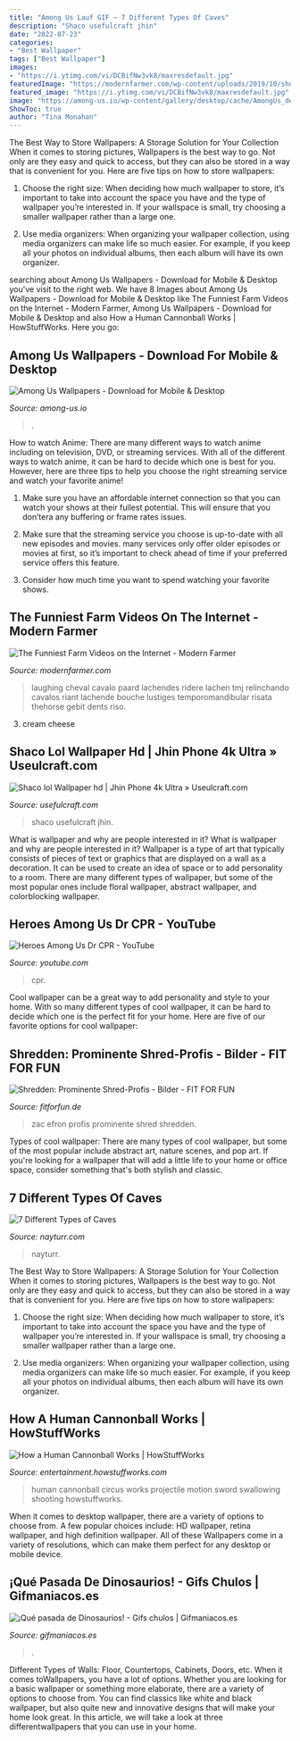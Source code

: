 ```yaml
---
title: "Among Us Lauf GIF ~ 7 Different Types Of Caves"
description: "Shaco usefulcraft jhin"
date: "2022-07-23"
categories:
- "Best Wallpaper"
tags: ["Best Wallpaper"]
images:
- "https://i.ytimg.com/vi/DCBifNw3vk8/maxresdefault.jpg"
featuredImage: "https://modernfarmer.com/wp-content/uploads/2019/10/shutterstock_622729256.jpg"
featured_image: "https://i.ytimg.com/vi/DCBifNw3vk8/maxresdefault.jpg"
image: "https://among-us.io/wp-content/gallery/desktop/cache/AmongUs_desktop_wp5.jpg-nggid0220-ngg0dyn-600x600x100-00f0w010c010r110f110r010t010.jpg"
ShowToc: true
author: "Tina Monahan"
---
```



The Best Way to Store Wallpapers: A Storage Solution for Your Collection
When it comes to storing pictures, Wallpapers is the best way to go. Not only are they easy and quick to access, but they can also be stored in a way that is convenient for you. Here are five tips on how to store wallpapers:
1) Choose the right size: When deciding how much wallpaper to store, it’s important to take into account the space you have and the type of wallpaper you’re interested in. If your wallspace is small, try choosing a smaller wallpaper rather than a large one.

2) Use media organizers: When organizing your wallpaper collection, using media organizers can make life so much easier. For example, if you keep all your photos on individual albums, then each album will have its own organizer.

	

		
searching about Among Us Wallpapers - Download for Mobile &amp; Desktop you've visit to the right web. We have 8 Images about Among Us Wallpapers - Download for Mobile &amp; Desktop like The Funniest Farm Videos on the Internet - Modern Farmer, Among Us Wallpapers - Download for Mobile &amp; Desktop and also How a Human Cannonball Works | HowStuffWorks. Here you go:
		
    
## Among Us Wallpapers - Download For Mobile &amp; Desktop

<img loading=lazy src="https://among-us.io/wp-content/gallery/desktop/cache/AmongUs_desktop_wp5.jpg-nggid0220-ngg0dyn-600x600x100-00f0w010c010r110f110r010t010.jpg" onerror="this.onerror=null;this.src='https://tse3.mm.bing.net/th?id=OIP.HYuKRDcdRCblFYC_ATnyVgHaEL&amp;pid=15.1';" alt="Among Us Wallpapers - Download for Mobile &amp; Desktop">

_Source: among-us.io_

>. 

	

How to watch Anime: There are many different ways to watch anime including on television, DVD, or streaming services.
With all of the different ways to watch anime, it can be hard to decide which one is best for you. However, here are three tips to help you choose the right streaming service and watch your favorite anime!
1. Make sure you have an affordable internet connection so that you can watch your shows at their fullest potential. This will ensure that you don’tera any buffering or frame rates issues.

2. Make sure that the streaming service you choose is up-to-date with all new episodes and movies. many services only offer older episodes or movies at first, so it’s important to check ahead of time if your preferred service offers this feature.

3. Consider how much time you want to spend watching your favorite shows.

    
## The Funniest Farm Videos On The Internet - Modern Farmer

<img loading=lazy src="https://modernfarmer.com/wp-content/uploads/2019/10/shutterstock_622729256.jpg" onerror="this.onerror=null;this.src='https://tse3.mm.bing.net/th?id=OIP._Duy1MVRQBMzn9CpvCPFZAHaE8&amp;pid=15.1';" alt="The Funniest Farm Videos on the Internet - Modern Farmer">

_Source: modernfarmer.com_

>laughing cheval cavalo paard lachendes ridere lachen tmj relinchando cavalos riant lachende bouche lustiges temporomandibular risata thehorse gebit dents riso. 

	

3. cream cheese 

    
## Shaco Lol Wallpaper Hd | Jhin Phone 4k Ultra » Useulcraft.com

<img loading=lazy src="https://www.usefulcraft.com/wp-content/uploads/2020/02/shaco-lol-wallpaper-hd-17.jpg" onerror="this.onerror=null;this.src='https://tse1.mm.bing.net/th?id=OIP.CgRWQuA9lArO3lPYXK5DIQHaKL&amp;pid=15.1';" alt="Shaco lol Wallpaper hd | Jhin Phone 4k Ultra » Useulcraft.com">

_Source: usefulcraft.com_

>shaco usefulcraft jhin. 

	

What is wallpaper and why are people interested in it?
What is wallpaper and why are people interested in it?
Wallpaper is a type of art that typically consists of pieces of text or graphics that are displayed on a wall as a decoration. It can be used to create an idea of space or to add personality to a room. There are many different types of wallpaper, but some of the most popular ones include floral wallpaper, abstract wallpaper, and colorblocking wallpaper.

    
## Heroes Among Us Dr CPR - YouTube

<img loading=lazy src="https://i.ytimg.com/vi/DCBifNw3vk8/maxresdefault.jpg" onerror="this.onerror=null;this.src='https://tse4.mm.bing.net/th?id=OIP.IovzXJ_Wz5LTUJj2m3GRQgHaEK&amp;pid=15.1';" alt="Heroes Among Us Dr CPR - YouTube">

_Source: youtube.com_

>cpr. 

	

Cool wallpaper can be a great way to add personality and style to your home. With so many different types of cool wallpaper, it can be hard to decide which one is the perfect fit for your home. Here are five of our favorite options for cool wallpaper: 

    
## Shredden: Prominente Shred-Profis - Bilder - FIT FOR FUN

<img loading=lazy src="http://www.fitforfun.de/files/images/201607/1/0939,221523_m_n.jpg" onerror="this.onerror=null;this.src='https://tse2.mm.bing.net/th?id=OIP.By2DPB1TeIUjskQsWFKt-wHaLH&amp;pid=15.1';" alt="Shredden: Prominente Shred-Profis - Bilder - FIT FOR FUN">

_Source: fitforfun.de_

>zac efron profis prominente shred shredden. 

	

Types of cool wallpaper:
There are many types of cool wallpaper, but some of the most popular include abstract art, nature scenes, and pop art. If you're looking for a wallpaper that will add a little life to your home or office space, consider something that's both stylish and classic.

    
## 7 Different Types Of Caves

<img loading=lazy src="http://nayturr.com/wp-content/uploads/2020/06/solution-cave-june092020-min.jpg" onerror="this.onerror=null;this.src='https://tse2.mm.bing.net/th?id=OIP.dAqukwdgdwmOh82TMYlF2wHaE8&amp;pid=15.1';" alt="7 Different Types of Caves">

_Source: nayturr.com_

>nayturr. 

	

The Best Way to Store Wallpapers: A Storage Solution for Your Collection
When it comes to storing pictures, Wallpapers is the best way to go. Not only are they easy and quick to access, but they can also be stored in a way that is convenient for you. Here are five tips on how to store wallpapers:
1) Choose the right size: When deciding how much wallpaper to store, it’s important to take into account the space you have and the type of wallpaper you’re interested in. If your wallspace is small, try choosing a smaller wallpaper rather than a large one.

2) Use media organizers: When organizing your wallpaper collection, using media organizers can make life so much easier. For example, if you keep all your photos on individual albums, then each album will have its own organizer.

    
## How A Human Cannonball Works | HowStuffWorks

<img loading=lazy src="https://cdn.hswstatic.com/gif/human-cannonball-2-622x415.jpg" onerror="this.onerror=null;this.src='https://tse4.mm.bing.net/th?id=OIP.MYBrLXWI76t2M9EXnxGPxQHaE8&amp;pid=15.1';" alt="How a Human Cannonball Works | HowStuffWorks">

_Source: entertainment.howstuffworks.com_

>human cannonball circus works projectile motion sword swallowing shooting howstuffworks. 

	

When it comes to desktop wallpaper, there are a variety of options to choose from. A few popular choices include: HD wallpaper, retina wallpaper, and high definition wallpaper. All of these Wallpapers come in a variety of resolutions, which can make them perfect for any desktop or mobile device. 

    
## ¡Qué Pasada De Dinosaurios! - Gifs Chulos | Gifmaniacos.es

<img loading=lazy src="https://www.gifmaniacos.es/wp-content/uploads/2017/03/gif-dinosaurio-gifmaniacos.es-12.gif" onerror="this.onerror=null;this.src='https://tse3.mm.bing.net/th?id=OIP.a2L4T3Epc1XqUNRq_rfytwHaLL&amp;pid=15.1';" alt="¡Qué pasada de Dinosaurios! - Gifs chulos | Gifmaniacos.es">

_Source: gifmaniacos.es_

>. 

	

Different Types of Walls: Floor, Countertops, Cabinets, Doors, etc.
When it comes toWallpapers, you have a lot of options. Whether you are looking for a basic wallpaper or something more elaborate, there are a variety of options to choose from. You can find classics like white and black wallpaper, but also quite new and innovative designs that will make your home look great. In this article, we will take a look at three differentwallpapers that you can use in your home.

